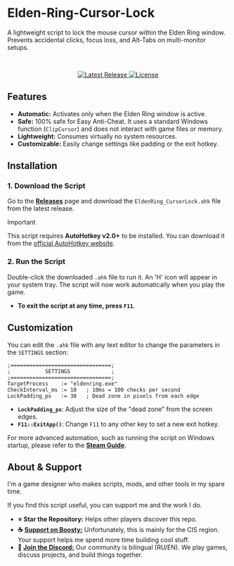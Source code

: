 # Elden-Ring-Cursor-Lock
A lightweight script to lock the mouse cursor within the Elden Ring window. Prevents accidental clicks, focus loss, and Alt-Tabs on multi-monitor setups.

<br>

<p align="center">
  <a href="https://github.com/silenceremember/Elden-Ring-Cursor-Lock/releases/latest">
    <img src="https://img.shields.io/github/v/release/silenceremember/Elden-Ring-Cursor-Lock?style=for-the-badge" alt="Latest Release">
  </a>
  <a href="https://github.com/silenceremember/Elden-Ring-Cursor-Lock/blob/master/LICENSE">
    <img src="https://img.shields.io/github/license/silenceremember/Elden-Ring-Cursor-Lock?style=for-the-badge" alt="License">
  </a>
</p>


## Features

- **Automatic:** Activates only when the Elden Ring window is active.
- **Safe:** 100% safe for Easy Anti-Cheat. It uses a standard Windows function (`ClipCursor`) and does not interact with game files or memory.
- **Lightweight:** Consumes virtually no system resources.
- **Customizable:** Easily change settings like padding or the exit hotkey.

## Installation

### 1. Download the Script

Go to the [**Releases**](https://github.com/silenceremember/Elden-Ring-Cursor-Lock/releases/latest) page and download the `EldenRing_CursorLock.ahk` file from the latest release.

> [!IMPORTANT]
> This script requires **AutoHotkey v2.0+** to be installed. You can download it from the [official AutoHotkey website](https://www.autohotkey.com/).

### 2. Run the Script

Double-click the downloaded `.ahk` file to run it. An 'H' icon will appear in your system tray. The script will now work automatically when you play the game.

- **To exit the script at any time, press `F11`**.

## Customization

You can edit the `.ahk` file with any text editor to change the parameters in the `SETTINGS` section:

```ahk
;================================;
;           SETTINGS             ;
;================================;
TargetProcess    := "eldenring.exe"
CheckInterval_ms := 10   ; 10ms = 100 checks per second
LockPadding_px   := 30   ; Dead zone in pixels from each edge
```
- **`LockPadding_px`**: Adjust the size of the "dead zone" from the screen edges.
- **`F11::ExitApp()`**: Change `F11` to any other key to set a new exit hotkey.

For more advanced automation, such as running the script on Windows startup, please refer to the [**Steam Guide**](URL_К_ВАШЕМУ_СТИМ_РУКОВОДСТВУ).

## About & Support

I'm a game designer who makes scripts, mods, and other tools in my spare time.

If you find this script useful, you can support me and the work I do.

- **⭐ Star the Repository:** Helps other players discover this repo.
- **☕ [Support on Boosty:](https://boosty.to/silenceremember)** Unfortunately, this is mainly for the CIS region. Your support helps me spend more time building cool stuff.
- **💬 [Join the Discord:](https://discord.gg/EGBnfMMubw)** Our community is bilingual (RU/EN). We play games, discuss projects, and build things together.
